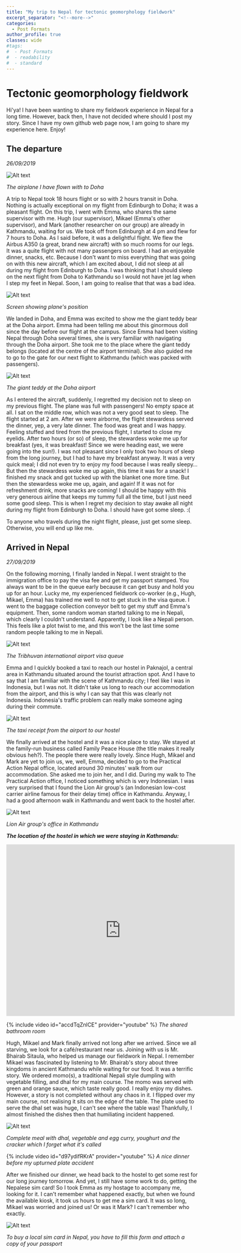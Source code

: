 ```yaml
---
title: "My trip to Nepal for tectonic geomorphology fieldwork"
excerpt_separator: "<!--more-->"
categories:
  - Post Formats
author_profile: true
classes: wide
#tags:
#  - Post Formats
#  - readability
#  - standard
---
```

# Tectonic geomorphology fieldwork
Hi'ya! I have been wanting to share my fieldwork experience in Nepal for a long time. However, back then, I have not decided where should I post my story. Since I have my own github web page now, I am going to share my experience here. Enjoy!

## The departure
_26/09/2019_

<img src="/images/nepal/plane1.jpg" alt="Alt text"/>

*The airplane I have flown with to Doha*

A trip to Nepal took 18 hours flight or so with 2 hours transit in Doha. Nothing is actually exceptional on my flight from Edinburgh to Doha; it was a pleasant flight. On this trip, I went with Emma, who shares the same supervisor with me. Hugh (our supervisor), Mikael (Emma's other supervisor), and Mark (another researcher on our group) are already in Kathmandu, waiting for us. We took off from Edinburgh at 4 pm and flew for 7 hours to Doha. As I said before, it was a delightful flight. We flew the Airbus A350 (a great, brand new aircraft) with so much rooms for our legs. It was a quite flight with not many passengers on board. I had an enjoyable dinner, snacks, etc. Because I don't want to miss everything that was going on with this new aircraft, which I am excited about, I did not sleep at all during my flight from Edinburgh to Doha. I was thinking that I should sleep on the next flight from Doha to Kathmandu so I would not have jet lag when I step my feet in Nepal. Soon, I am going to realise that that was a bad idea.



<img src="/images/nepal/screen.jpeg" alt="Alt text"/>

*Screen showing plane's position*

We landed in Doha, and Emma was excited to show me the giant teddy bear at the Doha airport. Emma had been telling me about this ginormous doll since the day before our flight at the campus. Since Emma had been visiting Nepal through Doha several times, she is very familiar with navigating through the Doha airport. She took me to the place where the giant teddy belongs (located at the centre of the airport terminal). She also guided me to go to the gate for our next flight to Kathmandu (which was packed with passengers).


<img src="/images/nepal/teddy1.jpg" alt="Alt text"/>

*The giant teddy at the Doha airport*

As I entered the aircraft, suddenly, I regretted my decision not to sleep on my previous flight. The plane was full with passengers! No empty space at all. I sat on the middle row, which was not a very good seat to sleep. The flight started at 2 am. After we were airborne, the flight stewardess served the dinner, yep, a very late dinner. The food was great and I was happy. Feeling stuffed and tired from the previous flight, I started to close my eyelids. After two hours (or so) of sleep, the stewardess woke me up for breakfast (yes, it was breakfast! Since we were heading east, we were going into the sun!). I was not pleasant since I only took two hours of sleep from the long journey, but I had to have my breakfast anyway. It was a very quick meal; I did not even try to enjoy my food because I was really sleepy… But then the stewardess woke me up again, this time it was for a snack! I finished my snack and got tucked up with the blanket one more time. But then the stewardess woke me up, again, and again! If it was not for refreshment drink, more snacks are coming! I should be happy with this very generous airline that keeps my tummy full all the time, but I just need some good sleep. This is when I regret my decision to stay awake all night during my flight from Edinburgh to Doha. I should have got some sleep. :(



To anyone who travels during the night flight, please, just get some sleep. Otherwise, you will end up like me.


## Arrived in Nepal
_27/09/2019_


On the following morning, I finally landed in Nepal. I went straight to the immigration office to pay the visa fee and get my passport stamped. You always want to be in the queue early because it can get busy and hold you up for an hour. Lucky me, my experienced fieldwork co-worker (e.g., Hugh, Mikael, Emma) has trained me well to not to get stuck in the visa queue. I went to the baggage collection conveyor belt to get my stuff and Emma's equipment. Then, some random woman started talking to me in Nepali, which clearly I couldn't understand. Apparently, I look like a Nepali person. This feels like a plot twist to me, and this won't be the last time some random people talking to me in Nepali.

<img src="/images/nepal/visa1.jpg" alt="Alt text"/>

*The Tribhuvan international airport visa queue*

Emma and I quickly booked a taxi to reach our hostel in Paknajol, a central area in Kathmandu situated around the tourist attraction spot. And I have to say that I am familiar with the scene of Kathmandu city; I feel like I was in Indonesia, but I was not. It didn't take us long to reach our accommodation from the airport, and this is why I can say that this was clearly not Indonesia. Indonesia's traffic problem can really make someone aging during their commute. 

<img src="/images/nepal/taxi1.jpg" alt="Alt text"/>

*The taxi receipt from the airport to our hostel*

We finally arrived at the hostel and it was a nice place to stay. We stayed at the family-run business called Family Peace House (the title makes it really obvious heh?). The people there were really lovely. Since Hugh, Mikael and Mark are yet to join us, we, well, Emma, decided to go to the Practical Action Nepal office, located around 30 minutes' walk from our accommodation. She asked me to join her, and I did. During my walk to The Practical Action office, I noticed something which is very Indonesian. I was very surprised that I found the Lion Air group's (an Indonesian low-cost carrier airline famous for their delay time) office in Kathmandu. Anyway, I had a good afternoon walk in Kathmandu and went back to the hostel after. 

<img src="/images/nepal/lion.jpg" alt="Alt text"/>

*Lion Air group's office in Kathmandu*


***The location of the hostel in which we were staying in Kathmandu:***
<iframe src="https://www.google.com/maps/embed?pb=!1m18!1m12!1m3!1d882.9937747350987!2d85.30844859999999!3d27.718055099999997!2m3!1f0!2f0!3f0!3m2!1i1024!2i768!4f13.1!3m3!1m2!1s0x39eb18e3603f4e53%3A0xd30d18c34226df9c!2sFamily%20Peace%20House!5e0!3m2!1sid!2suk!4v1609081589287!5m2!1sid!2suk" width="600" height="450" frameborder="0" style="border:0;" allowfullscreen="" aria-hidden="false" tabindex="0"></iframe>

{% include video id="accdTqZnlCE" provider="youtube" %}
*The shared bathroom room*

Hugh, Mikael and Mark finally arrived not long after we arrived. Since we all starving, we look for a café/restaurant near us. Joining with us is Mr. Bhairab Sitaula, who helped us manage our fieldwork in Nepal. I remember Mikael was fascinated by listening to Mr. Bhairab's story about three kingdoms in ancient Kathmandu while waiting for our food. It was a terrific story. We ordered momo(s), a traditional Nepali style dumpling with vegetable filling, and dhal for my main course. The momo was served with green and orange sauce, which taste really good. I really enjoy my dishes. However, a story is not completed without any chaos in it. I flipped over my main course, not realising it sits on the edge of the table. The plate used to serve the dhal set was huge, I can't see where the table was! Thankfully, I almost finished the dishes then that humiliating incident happened.

<img src="/images/nepal/dhal.jpg" alt="Alt text"/>

*Complete meal with dhal, vegetable and egg curry, youghurt and the cracker which I forget what it's called*


{% include video id="d97ydifRKrA" provider="youtube" %}
*A nice dinner before my upturned plate accident*

After we finished our dinner, we head back to the hostel to get some rest for our long journey tomorrow. And yet, I still have some work to do, getting the Nepalese sim card! So I took Emma as my hostage to accompany me, looking for it. I can't remember what happened exactly, but when we found the available kiosk, it took us hours to get me a sim card. It was so long, Mikael was worried and joined us! Or was it Mark? I can't remember who exactly.

<img src="/images/nepal/sim.jpg" alt="Alt text"/>

*To buy a local sim card in Nepal, you have to fill this form and attach a copy of your passport*
